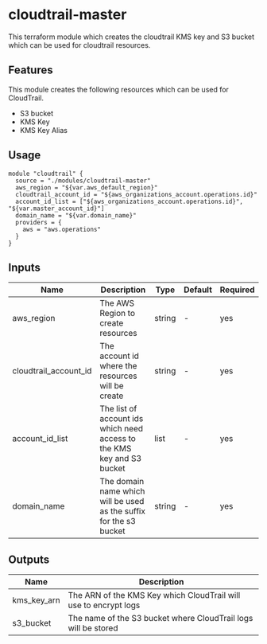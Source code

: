 # cloudtrail-master

This terraform module which creates the cloudtrail KMS key and S3 bucket which can be used for cloudtrail resources.

## Features
This module creates the following resources which can be used for CloudTrail.
- S3 bucket
- KMS Key
- KMS Key Alias

## Usage
```
module "cloudtrail" {
  source = "./modules/cloudtrail-master"
  aws_region = "${var.aws_default_region}"
  cloudtrail_account_id = "${aws_organizations_account.operations.id}"
  account_id_list = ["${aws_organizations_account.operations.id}", "${var.master_account_id}"]
  domain_name = "${var.domain_name}"
  providers = {
    aws = "aws.operations"
  }
}
```

## Inputs
Name | Description | Type | Default | Required
---- | ----------- | ---- | ------- | --------
aws_region | The AWS Region to create resources | string | - | yes
cloudtrail_account_id | The account id where the resources will be create | string | - | yes
account_id_list | The list of account ids which need access to the KMS key and S3 bucket | list | - | yes
domain_name | The domain name which will be used as the suffix for the s3 bucket | string | - | yes

## Outputs
Name | Description
---- | -----------
kms_key_arn | The ARN of the KMS Key which CloudTrail will use to encrypt logs
s3_bucket | The name of the S3 bucket where CloudTrail logs will be stored
